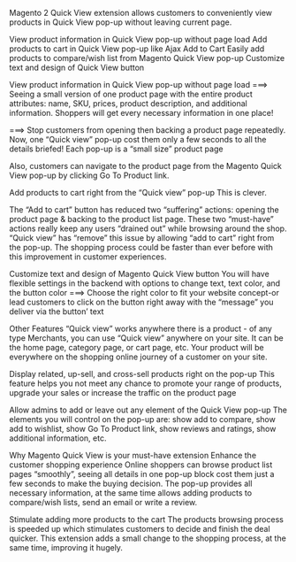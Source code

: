 Magento 2 Quick View extension allows customers to conveniently view products in Quick View pop-up without leaving current page.

View product information in Quick View pop-up without page load
Add products to cart in Quick View pop-up like Ajax Add to Cart
Easily add products to compare/wish list from Magento Quick View pop-up
Customize text and design of Quick View button


View product information in Quick View pop-up without page load
===> Seeing a small version of one product page with the entire product attributes: name, SKU, prices, product description, and additional information. Shoppers will get every necessary information in one place!

===> Stop customers from opening then backing a product page repeatedly. Now, one “Quick view” pop-up cost them only a few seconds to all the details briefed! Each pop-up is a “small size” product page

Also, customers can navigate to the product page from the Magento Quick View pop-up by clicking Go To Product link.


Add products to cart right from the “Quick view” pop-up
This is clever.

The “Add to cart” button has reduced two “suffering” actions: opening the product page & backing to the product list page. These two “must-have” actions really keep any users “drained out” while browsing around the shop. “Quick view” has “remove” this issue by allowing “add to cart” right from the pop-up. The shopping process could be faster than ever before with this improvement in customer experiences.

Customize text and design of Magento Quick View button
You will have flexible settings in the backend with options to change text, text color, and the button color
===> Choose the right color to fit your website concept-or lead customers to click on the button right away with the “message” you deliver via the button’ text


Other Features
“Quick view” works anywhere there is a product - of any type
Merchants, you can use “Quick view” anywhere on your site. It can be the home page, category page, or cart page, etc. Your product will be everywhere on the shopping online journey of a customer on your site.

Display related, up-sell, and cross-sell products right on the pop-up
This feature helps you not meet any chance to promote your range of products, upgrade your sales or increase the traffic on the product page

Allow admins to add or leave out any element of the Quick View pop-up
The elements you will control on the pop-up are: show add to compare, show add to wishlist, show Go To Product link, show reviews and ratings, show additional information, etc.

Why Magento Quick View is your must-have extension
Enhance the customer shopping experience
Online shoppers can browse product list pages “smoothly”, seeing all details in one pop-up block cost them just a few seconds to make the buying decision. The pop-up provides all necessary information, at the same time allows adding products to compare/wish lists, send an email or write a review.

Stimulate adding more products to the cart
The products browsing process is speeded up which stimulates customers to decide and finish the deal quicker. This extension adds a small change to the shopping process, at the same time, improving it hugely.
